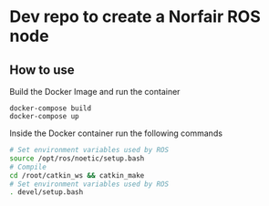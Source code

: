 # Dev repo to create a Norfair ROS node

## How to use

Build the Docker Image and run the container

```
docker-compose build
docker-compose up
```

Inside the Docker container run the following commands

```sh
# Set environment variables used by ROS
source /opt/ros/noetic/setup.bash
# Compile
cd /root/catkin_ws && catkin_make
# Set environment variables used by ROS
. devel/setup.bash
```
